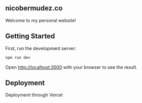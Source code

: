 ## nicobermudez.co

Welcome to my personal website!

## Getting Started

First, run the development server:

```bash
npm run dev
```

Open [http://localhost:3000](http://localhost:3000) with your browser to see the result.

## Deployment

Deployment through Vercel
